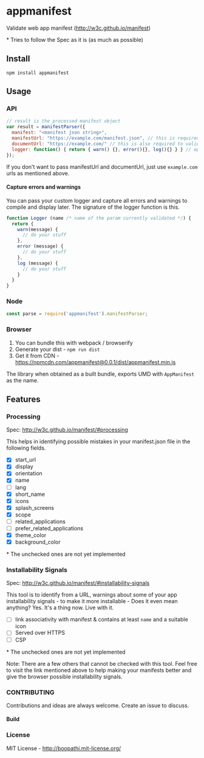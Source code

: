 # appmanifest

Validate web app manifest (http://w3c.github.io/manifest)

\* Tries to follow the Spec as it is (as much as possible)

## Install

```
npm install appmanifest
```

## Usage

### API

```js
// result is the processed manifest object
var result = manifestParser({
  manifest: "<manifest json string>",
  manifestUrl: "https://example.com/manifest.json", // this is required to validate some urls
  documentUrl: "https://example.com/" // this is also required to validate some urls
  logger: function() { return { warn() {}, error(){}, log(){} } } // optional
});
```

If you don't want to pass manifestUrl and documentUrl, just use `example.com` urls as mentioned above.

#### Capture errors and warnings

You can pass your custom logger and capture all errors and warnings to compile and display later. The signature of the logger function is this.

```js
function Logger (name /* name of the param currently validated */) {
  return {
    warn(message) {
      // do your stuff
    },
    error (message) {
      // do your stuff
    },
    log (message) {
      // do your stuff
    }
  }
}
```

### Node

```js
const parse = require('appmanifest').manifestParser;
```

### Browser

1. You can bundle this with webpack / browserify
2. Generate your dist - `npm run dist`
3. Get it from CDN - https://npmcdn.com/appmanifest@0.0.1/dist/appmanifest.min.js

The library when obtained as a built bundle, exports UMD with `AppManifest` as the name.

## Features

### Processing

Spec: http://w3c.github.io/manifest/#processing

This helps in identifying possible mistakes in your manifest.json file in the following fields.

+ [x] start_url
+ [x] display
+ [x] orientation
+ [x] name
+ [ ] lang
+ [x] short_name
+ [x] icons
+ [x] splash_screens
+ [x] scope
+ [ ] related_applications
+ [ ] prefer_related_applications
+ [x] theme_color
+ [x] background_color

\* The unchecked ones are not yet implemented

### Installability Signals

Spec: http://w3c.github.io/manifest/#installability-signals

This tool is to identify from a URL, warnings about some of your app installability signals - to make it more installable - Does it even mean anything? Yes. It's a thing now. Live with it.

+ [ ] link associativity with manifest & contains at least `name` and a suitable icon
+ [ ] Served over HTTPS
+ [ ] CSP

\* The unchecked ones are not yet implemented

Note: There are a few others that cannot be checked with this tool. Feel free to visit the link mentioned above to help making your manifests better and give the browser possible installability signals.

### CONTRIBUTING

Contributions and ideas are always welcome. Create an issue to discuss.

#### Build

### License

MIT License - http://boopathi.mit-license.org/
